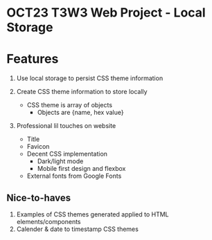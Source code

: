 # OCT23 T3W3 Web Project - Local Storage

# Features

1. Use local storage to persist CSS theme information
2. Create CSS theme information to store locally
    - CSS theme is array of objects
        - Objects are {name, hex value}


3. Professional lil touches on website
    - Title
    - Favicon
    - Decent CSS implementation
        - Dark/light mode
        - Mobile first design and flexbox
    - External fonts from Google Fonts



## Nice-to-haves

1. Examples of CSS themes generated applied to HTML elements/components
2. Calender & date to timestamp CSS themes